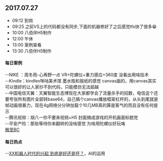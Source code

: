 ## 2017.07.27
* 09:12 到岗
* 09:25 之前VS上的代码都没有同步,下面的机器修好了之后感觉tfs快了很多😁 
* 10:00 八佰伴H5制作
* 12:00 午休
* 13:00 案例查看
* 13:30 八佰伴H5制作



#### 每日案例
 --NIKE ：周冬雨-心再野一点 VR+陀螺仪+重力感应+360度 没看出用啥技术<br/>
 --Kindle：kindlex咪咕美术馆 墨水瓶和报纸的感觉 canvas画的，用canvas其实可以很好的让人家抄不到代码，只能模仿无法超越<br/>
 --中国电信天翼：天翼智能生态博现在大家都学会了流量杀手的招数，电信这个还要夸张所有图片全部转base64，自己搞个canvas播放框架杠杆的，从头到尾就是帧动画很暴力，现在4g网络分分钟加载个10几MB真的算是客气的而且没有任何提示<br/>
 --腾讯视频：胡八一你不要来视频+H5 封面搞成游戏的开机画面标题党<br/>
 --平安产险：那些等待你来翻转的没啥感觉 为啥用陀螺仪好玩咯<br/>
 [搬至BC](https://3.basecamp.com/3804194/buckets/4387042/questions/609375458)
 
 
#### 每日热点
  --[XX机器人时代的兴起 到底是好还是坏？](http://item.btime.com/33ckl0mgand97nq6obpo7qlnpns?from=mini)，AI的运用




